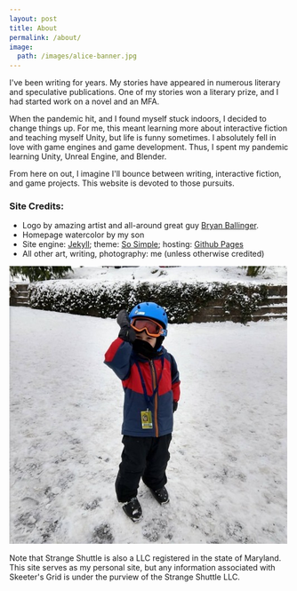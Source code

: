 ```yaml
---
layout: post 
title: About
permalink: /about/
image:
  path: /images/alice-banner.jpg
---
```

I've been writing for years. My stories have appeared in numerous literary and speculative publications. One of my stories won a literary prize, and I had started work on a novel and an MFA.

When the pandemic hit, and I found myself stuck indoors, I decided to change things up. For me, this meant learning more about interactive fiction and teaching myself Unity, but life is funny sometimes. I absolutely fell in love with game engines and game development. Thus, I spent my pandemic learning Unity, Unreal Engine, and Blender.

From here on out, I imagine I'll bounce between writing, interactive fiction, and game projects. This website is devoted to those pursuits.

### Site Credits:
* Logo by amazing artist and all-around great guy [Bryan Ballinger](https://www.breadwig.com/).
* Homepage watercolor by my son
* Site engine: [Jekyll](https://jekyllrb.com/); theme: [So Simple](https://github.com/mmistakes/so-simple-theme); hosting: [Github Pages](https://pages.github.com/)
* All other art, writing, photography: me (unless otherwise credited)

![Skiing with my son](images/atg_skiing.jpg)

Note that Strange Shuttle is also a LLC registered in the state of Maryland. This site serves as my personal site, but any information associated with Skeeter's Grid is under the purview of the Strange Shuttle LLC.
